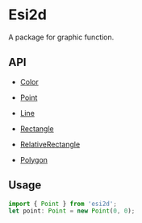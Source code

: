 # Esi2d

A package for graphic function.

## API

- [Color](http://hv-ugit.everfocus.com.tw/christopher_yu/esi2d/blob/master/lib/color.d.ts)

- [Point](http://hv-ugit.everfocus.com.tw/christopher_yu/esi2d/blob/master/lib/point.d.ts)

- [Line](http://hv-ugit.everfocus.com.tw/christopher_yu/esi2d/blob/master/lib/line.d.ts)

- [Rectangle](http://hv-ugit.everfocus.com.tw/christopher_yu/esi2d/blob/master/lib/rectangle.d.ts)

- [RelativeRectangle](http://hv-ugit.everfocus.com.tw/christopher_yu/esi2d/blob/master/lib/relative-rectangle.d.ts)

- [Polygon](http://hv-ugit.everfocus.com.tw/christopher_yu/esi2d/blob/master/lib/polygon.d.ts)

## Usage

```typescript
import { Point } from 'esi2d';
let point: Point = new Point(0, 0);
```